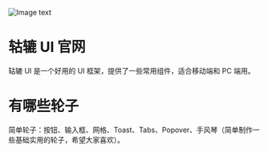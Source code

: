 
![Image text](https://github.com/li123147/gululu-1/raw/master/images\1.png)

# 轱辘 UI 官网

轱辘 UI 是一个好用的 UI 框架，提供了一些常用组件，适合移动端和 PC 端用。

# 有哪些轮子

简单轮子：按钮、输入框、网格、Toast、Tabs、Popover、手风琴（简单制作一些基础实用的轮子，希望大家喜欢）。